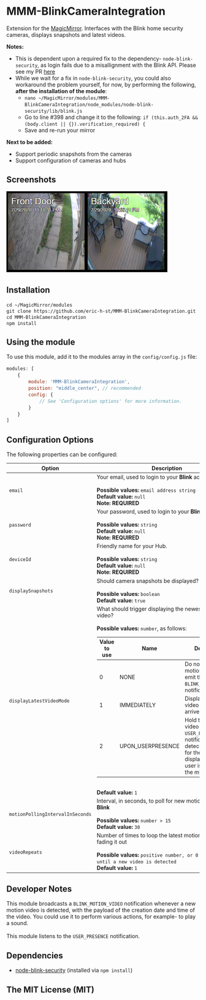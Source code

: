 # MMM-BlinkCameraIntegration
Extension for the [MagicMirror](https://github.com/MichMich/MagicMirror). 
Interfaces with the Blink home security cameras, displays snapshots and latest videos.

**Notes:**
* This is dependent upon a required fix to the dependency- `node-blink-security`, as login fails due to a misallignment with the Blink API.
Please see my PR [here](https://github.com/madshall/node-blink-security/pull/56)
* While we wait for a fix in `node-blink-security`, you could also workaround the problem yourself, for now, by performing the following, **after the installation of the module**:
  * `nano ~/MagicMirror/modules/MMM-BlinkCameraIntegration/node_modules/node-blink-security/lib/blink.js`
  * Go to line #398 and change it to the following: `if (this.auth_2FA && (body.client || {}).verification_required) {`
  * Save and re-run your mirror

**Next to be added:** 

* Support periodic snapshots from the cameras
* Support configuration of cameras and hubs

## Screenshots

![](screenshots/screenshot.png)

## Installation
````
cd ~/MagicMirror/modules
git clone https://github.com/eric-h-st/MMM-BlinkCameraIntegration.git
cd MMM-BlinkCameraIntegration
npm install
````

## Using the module

To use this module, add it to the modules array in the `config/config.js` file:
````javascript
modules: [
	{
		module: 'MMM-BlinkCameraIntegration',
		position: "middle_center", // recommended 
		config: {
			// See 'Configuration options' for more information.
		}
	}
]
````

## Configuration Options

The following properties can be configured:

<table width="100%">
	<!-- why, markdown... -->
	<thead>
		<tr>
			<th>Option</th>
			<th width="100%">Description</th>
		</tr>
	<thead>
	<tbody>
		<tr>
			<td><code>email</code></td>
      <td>Your email, used to login to your <b>Blink</b> account<br>
				<br><b>Possible values:</b> <code>email address string</code>
				<br><b>Default value:</b> <code>null</code> 
        <br><b>Note: REQUIRED<b>
			</td>
		</tr>
		<tr>
			<td><code>password</code></td>
      <td>Your password, used to login to your <b>Blink</b> account<br>
				<br><b>Possible values:</b> <code>string</code>
				<br><b>Default value:</b> <code>null</code>
        <br><b>Note: REQUIRED<b>
			</td>
		</tr>
		<tr>
			<td><code>deviceId</code></td>
      <td>Friendly name for your Hub.<br>
				<br><b>Possible values:</b> <code>string</code>
				<br><b>Default value:</b> <code>null</code> 
        <br><b>Note: REQUIRED<b>
			</td>
		</tr>
		<tr>
			<td><code>displaySnapshots</code></td>
      <td>Should camera snapshots be displayed?<br>
				<br><b>Possible values:</b> <code>boolean</code>
				<br><b>Default value:</b> <code>true</code>
			</td>
		</tr>
		<tr>
			<td><code>displayLatestVideoMode</code></td>
      <td>What should trigger displaying the newest motion video?<br>
				<br><b>Possible values:</b> <code>number</code>, as follows:
        <br>
	  <table>
        	<thead>
          <tr>
            <th>Value to use</th>
            <th>Name</th>
            <th width="100%">Description</th>
          </tr>
        	</thead>
	        <tbody>
             <tr>
               <td>0</td><td>NONE</td><td>Do not display motion videos, just emit the <code>BLINK_MOTION_VIDEO</code> notification</td>
             </tr>
             <tr>
               <td>1</td><td>IMMEDIATELY</td><td>Display the latest video once it arrives</td>
             </tr>
             <tr>
               <td>2</td><td>UPON_USERPRESENCE</td><td>Hold the latest video until <code>USER_PRESENCE</code> notification is deteced, to allow for the video to be displayed when the user is in front of the mirror</td>
             </tr>
        </table>        
	    <br><b>Default value:</b> <code>1</code>
	</td>
		</tr>
		<tr>
			<td><code>motionPollingIntervalInSeconds</code></td>
      <td>Interval, in seconds, to poll for new motion videos from <b>Blink</b><br>
				<br><b>Possible values:</b> <code>number > 15</code>
				<br><b>Default value:</b> <code>30</code>
			</td>
		</tr>
		<tr>
			<td><code>videoRepeats</code></td>
      <td>Number of times to loop the latest motion video before fading it out<br>
				<br><b>Possible values:</b> <code>positive number, or 0 to repeat until a new video is detected</code>
				<br><b>Default value:</b> <code>1</code>
			</td>
		</tr>
  </tbody>
</table>

## Developer Notes
This module broadcasts a `BLINK_MOTION_VIDEO` notification whenever a new motion video is detected, with the payload of the creation date and time of the video. You could use it to perform various actions, for example- to play a sound. 
<br>
<br>
This module listens to the `USER_PRESENCE` notification. 


## Dependencies
- [node-blink-security](https://www.npmjs.com/package/node-blink-security) (installed via `npm install`)

## The MIT License (MIT)
